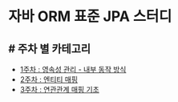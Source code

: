 # 자바 ORM 표준 JPA 스터디
## # 주차 별 카테고리
- [1주차 : 영속성 관리 - 내부 동작 방식](https://github.com/kimsunho940904/jpaBasic/wiki/%5BJPA%5D-%08%EC%98%81%EC%86%8D%EC%84%B1-%EA%B4%80%EB%A6%AC---%EB%82%B4%EB%B6%80-%EB%8F%99%EC%9E%91-%EB%B0%A9%EC%8B%9D-%EC%A0%95%EB%A6%AC)
- [2주차 : 엔티티 매핑](https://github.com/kimsunho940904/jpaBasic/wiki/%5BJPA%5D-%EC%97%94%ED%8B%B0%ED%8B%B0-%EB%A7%A4%ED%95%91)
- [3주차 : 연관관계 매핑 기초]()
